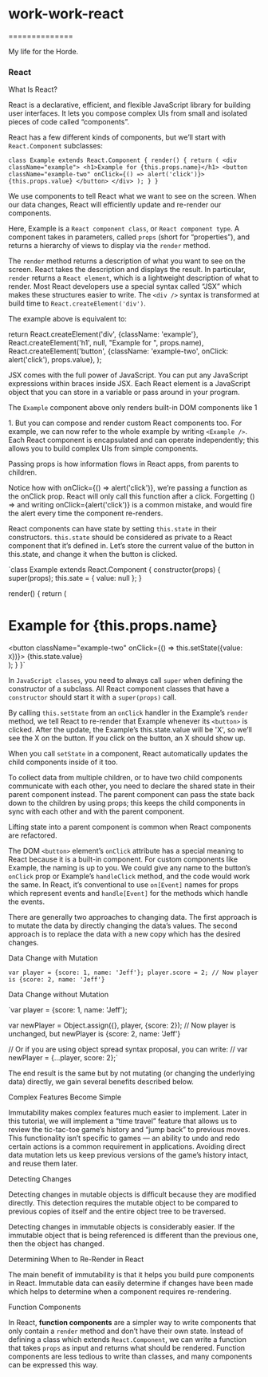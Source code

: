 # work-work-react
==============

My life for the Horde.

### React

What Is React?

React is a declarative, efficient, and flexible JavaScript library for building user interfaces. It lets you compose complex UIs from small and isolated pieces of code called “components”.

React has a few different kinds of components, but we’ll start with `React.Component` subclasses:

`class Example extends React.Component {
  render() {
    return (
      <div className="example">
        <h1>Example for {this.props.name}</h1>
        <button className="example-two" onClick={() => alert('click')}>
          {this.props.value}
        </button>
      </div>
    );
  }
}`

We use components to tell React what we want to see on the screen. When our data changes, React will efficiently update and re-render our components.

Here, Example is a `React component class`, or `React component type`. A component takes in parameters, called `props` (short for “properties”), and returns a hierarchy of views to display via the `render` method.

The `render` method returns a description of what you want to see on the screen. React takes the description and displays the result. In particular, `render` returns a `React element`, which is a lightweight description of what to render. Most React developers use a special syntax called “JSX” which makes these structures easier to write. The `<div />` syntax is transformed at build time to `React.createElement('div')`.

The example above is equivalent to:

return React.createElement('div', {className: 'example'},
  React.createElement('h1', null, "Example for ", props.name),
  React.createElement('button', {className: 'example-two', onClick: alert('click'), props.value},
);

JSX comes with the full power of JavaScript. You can put any JavaScript expressions within braces inside JSX. Each React element is a JavaScript object that you can store in a variable or pass around in your program.

The `Example` component above only renders built-in DOM components like 1<div />1. But you can compose and render custom React components too. For example, we can now refer to the whole example by writing `<Example />`. Each React component is encapsulated and can operate independently; this allows you to build complex UIs from simple components.

Passing props is how information flows in React apps, from parents to children.

Notice how with onClick={() => alert('click')}, we’re passing a function as the onClick prop. React will only call this function after a click. Forgetting () => and writing onClick={alert('click')} is a common mistake, and would fire the alert every time the component re-renders.

React components can have state by setting `this.state` in their constructors. `this.state` should be considered as private to a React component that it’s defined in. Let’s store the current value of the button in this.state, and change it when the button is clicked.

`class Example extends React.Component {
  constructor(props) {
    super(props);
    this.sate = {
      value: null
    };
  }
  
  render() {
    return (
      <div className="example">
        <h1>Example for {this.props.name}</h1>
        <button className="example-two" onClick={() => this.setState({value: `X`})}>
          {this.state.value}
        </button>
      </div>
    );
  }
}`

In `JavaScript classes`, you need to always call `super` when defining the constructor of a subclass. All React component classes that have a `constructor` should start it with a `super(props)` call.

By calling `this.setState` from an `onClick` handler in the Example’s `render` method, we tell React to re-render that Example whenever its `<button>` is clicked. After the update, the Example’s this.state.value will be 'X', so we’ll see the X on the button. If you click on the button, an X should show up.

When you call `setState` in a component, React automatically updates the child components inside of it too.

To collect data from multiple children, or to have two child components communicate with each other, you need to declare the shared state in their parent component instead. The parent component can pass the state back down to the children by using props; this keeps the child components in sync with each other and with the parent component.

Lifting state into a parent component is common when React components are refactored.

The DOM `<button>` element’s `onClick` attribute has a special meaning to React because it is a built-in component. For custom components like Example, the naming is up to you. We could give any name to the button’s `onClick` prop or Example’s `handleClick` method, and the code would work the same. In React, it’s conventional to use `on[Event]` names for props which represent events and `handle[Event]` for the methods which handle the events.

There are generally two approaches to changing data. The first approach is to mutate the data by directly changing the data’s values. The second approach is to replace the data with a new copy which has the desired changes.

Data Change with Mutation

`var player = {score: 1, name: 'Jeff'};
player.score = 2;
// Now player is {score: 2, name: 'Jeff'}`

Data Change without Mutation

`var player = {score: 1, name: 'Jeff'};

var newPlayer = Object.assign({}, player, {score: 2});
// Now player is unchanged, but newPlayer is {score: 2, name: 'Jeff'}

// Or if you are using object spread syntax proposal, you can write:
// var newPlayer = {...player, score: 2};`

The end result is the same but by not mutating (or changing the underlying data) directly, we gain several benefits described below.

Complex Features Become Simple

Immutability makes complex features much easier to implement. Later in this tutorial, we will implement a “time travel” feature that allows us to review the tic-tac-toe game’s history and “jump back” to previous moves. This functionality isn’t specific to games — an ability to undo and redo certain actions is a common requirement in applications. Avoiding direct data mutation lets us keep previous versions of the game’s history intact, and reuse them later.

Detecting Changes

Detecting changes in mutable objects is difficult because they are modified directly. This detection requires the mutable object to be compared to previous copies of itself and the entire object tree to be traversed.

Detecting changes in immutable objects is considerably easier. If the immutable object that is being referenced is different than the previous one, then the object has changed.

Determining When to Re-Render in React

The main benefit of immutability is that it helps you build pure components in React. Immutable data can easily determine if changes have been made which helps to determine when a component requires re-rendering.

Function Components

In React, **function components** are a simpler way to write components that only contain a `render` method and don’t have their own state. Instead of defining a class which extends `React.Component`, we can write a function that takes `props` as input and returns what should be rendered. Function components are less tedious to write than classes, and many components can be expressed this way.
